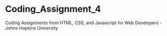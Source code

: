 # Coding_Assignment_4
Coding Assignments from HTML, CSS, and Javascript for Web Developers - Johns Hopkins University
